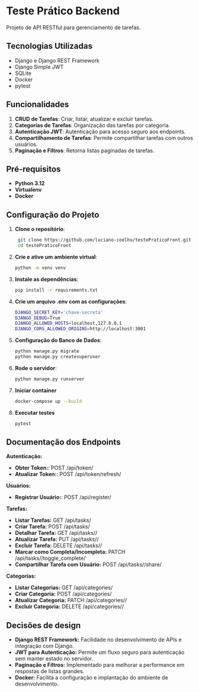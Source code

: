 # Teste Prático Backend

Projeto de API RESTful para gerenciamento de tarefas.

## Tecnologias Utilizadas

- Django e Django REST Framework
- Django Simple JWT
- SQLite
- Docker
- pytest

## Funcionalidades

1. **CRUD de Tarefas**: Criar, listar, atualizar e excluir tarefas.
2. **Categorias de Tarefas**: Organização das tarefas por categoria.
3. **Autenticação JWT**: Autenticação para acesso seguro aos endpoints.
4. **Compartilhamento de Tarefas**: Permite compartilhar tarefas com outros usuários.
5. **Paginação e Filtros**: Retorna listas paginadas de tarefas.

## Pré-requisitos

- **Python 3.12**
- **Virtualenv**
- **Docker**

## Configuração do Projeto

1. **Clone o repositório**:

   ```bash
    git clone https://github.com/luciano-coelho/testePraticoFront.git
    cd testePraticoFront

2. **Crie e ative um ambiente virtual**:
    ```bash
    python -m venv venv

3. **Instale as dependências**:
    ```bash
    pip install -r requirements.txt

4. **Crie um arquivo .env com as configurações**:
    ```bash
    DJANGO_SECRET_KEY='chave-secreta'
    DJANGO_DEBUG=True
    DJANGO_ALLOWED_HOSTS=localhost,127.0.0.1
    DJANGO_CORS_ALLOWED_ORIGINS=http://localhost:3001

5. **Configuração do Banco de Dados**:
    ```bash
    python manage.py migrate
    python manage.py createsuperuser

6. **Rode o servidor**:
    ```bash
    python manage.py runserver

7. **Iniciar container** 
    ```bash
    docker-compose up --build

8. **Executar testes** 
    ```bash
    pytest

## Documentação dos Endpoints

**Autenticação:**
- **Obter Token:**: POST /api/token/
- **Atualizar Token:**: POST /api/token/refresh/

**Usuários:**
- **Registrar Usuário:**: POST /api/register/

**Tarefas:**
- **Listar Tarefas:** GET /api/tasks/
- **Criar Tarefa:** POST /api/tasks/
- **Detalhar Tarefa:** GET /api/tasks/<id>/
- **Atualizar Tarefa:** PUT /api/tasks/<id>/
- **Excluir Tarefa:** DELETE /api/tasks/<id>/
- **Marcar como Completa/Incompleta:** PATCH /api/tasks/<id>/toggle_complete/
- **Compartilhar Tarefa com Usuário:** POST /api/tasks/<id>/share/

**Categorias:**
- **Listar Categorias:** GET /api/categories/
- **Criar Categoria:** POST /api/categories/
- **Atualizar Categoria:** PATCH /api/categories/<id>/
- **Excluir Categoria:** DELETE /api/categories/<id>/

## Decisões de design
- **Django REST Framework:** Facilidade no desenvolvimento de APIs e integração com Django.
- **JWT para Autenticação:** Permite um fluxo seguro para autenticação sem manter estado no servidor.
- **Paginação e Filtros:** Implementado para melhorar a performance em respostas de listas grandes.
- **Docker:** Facilita a configuração e implantação do ambiente de desenvolvimento.
